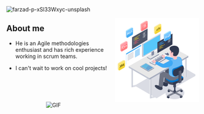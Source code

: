 <p align="center">
  
  ![farzad-p-xSl33Wxyc-unsplash](https://user-images.githubusercontent.com/110060055/236896389-bcf54096-7295-4000-a023-56fa5529c6d2.jpg)

</p>
<img align="right" width="220" src="https://github.com/acehood0126/acehood0126/blob/main/pics/coding2.gif" />

## About me

<img align="right" alt="GIF" src="https://github.com/
                                  0126/acehood0126/blob/main/pics/coding1.gif?raw=true" width="400" />

- He is an Agile methodologies enthusiast and has rich experience working in scrum teams.

- I can't wait to work on cool projects!
